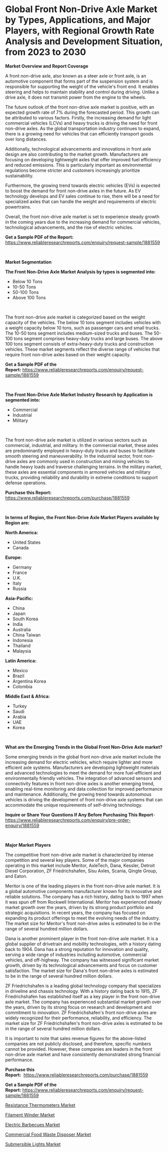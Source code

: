 <p><h1>Global Front Non-Drive Axle Market by Types, Applications, and Major Players, with Regional Growth Rate Analysis and Development Situation, from 2023 to 2030</h1></p><p><strong>Market Overview and Report Coverage</strong></p>
<p><p>A front non-drive axle, also known as a steer axle or front axle, is an automotive component that forms part of the suspension system and is responsible for supporting the weight of the vehicle's front end. It enables steering and helps to maintain stability and control during driving. Unlike a drive axle, it does not transmit power from the engine to the wheels.</p><p>The future outlook of the front non-drive axle market is positive, with an expected growth rate of 7% during the forecasted period. This growth can be attributed to various factors. Firstly, the increasing demand for light commercial vehicles (LCVs) and heavy trucks is driving the need for front non-drive axles. As the global transportation industry continues to expand, there is a growing need for vehicles that can efficiently transport goods over long distances.</p><p>Additionally, technological advancements and innovations in front axle design are also contributing to the market growth. Manufacturers are focusing on developing lightweight axles that offer improved fuel efficiency and reduced emissions. This is particularly important as environmental regulations become stricter and customers increasingly prioritize sustainability.</p><p>Furthermore, the growing trend towards electric vehicles (EVs) is expected to boost the demand for front non-drive axles in the future. As EV technology develops and EV sales continue to rise, there will be a need for specialized axles that can handle the weight and requirements of electric powertrains.</p><p>Overall, the front non-drive axle market is set to experience steady growth in the coming years due to the increasing demand for commercial vehicles, technological advancements, and the rise of electric vehicles.</p></p>
<p><strong>Get a Sample PDF of the Report:</strong> <a href="https://www.reliableresearchreports.com/enquiry/request-sample/1881559">https://www.reliableresearchreports.com/enquiry/request-sample/1881559</a></p>
<p>&nbsp;</p>
<p><strong>Market Segmentation</strong></p>
<p><strong>The Front Non-Drive Axle Market Analysis by types is segmented into:</strong></p>
<p><ul><li>Below 10 Tons</li><li>10-50 Tons</li><li>50-100 Tons</li><li>Above 100 Tons</li></ul></p>
<p>&nbsp;</p>
<p><p>The front non-drive axle market is categorized based on the weight capacity of the vehicles. The below 10 tons segment includes vehicles with a weight capacity below 10 tons, such as passenger cars and small trucks. The 10-50 tons segment includes medium-sized trucks and buses. The 50-100 tons segment comprises heavy-duty trucks and large buses. The above 100 tons segment consists of extra-heavy-duty trucks and construction vehicles. These market segments reflect the diverse range of vehicles that require front non-drive axles based on their weight capacity.</p></p>
<p><strong>Get a Sample PDF of the Report:</strong>&nbsp;<a href="https://www.reliableresearchreports.com/enquiry/request-sample/1881559">https://www.reliableresearchreports.com/enquiry/request-sample/1881559</a></p>
<p>&nbsp;</p>
<p><strong>The Front Non-Drive Axle Market Industry Research by Application is segmented into:</strong></p>
<p><ul><li>Commercial</li><li>Industrial</li><li>Military</li></ul></p>
<p>&nbsp;</p>
<p><p>The front non-drive axle market is utilized in various sectors such as commercial, industrial, and military. In the commercial market, these axles are predominantly employed in heavy-duty trucks and buses to facilitate smooth steering and maneuverability. In the industrial sector, front non-drive axles are commonly used in construction and mining vehicles to handle heavy loads and traverse challenging terrains. In the military market, these axles are essential components in armored vehicles and military trucks, providing reliability and durability in extreme conditions to support defense operations.</p></p>
<p><strong>Purchase this Report:</strong>&nbsp; <a href="https://www.reliableresearchreports.com/purchase/1881559">https://www.reliableresearchreports.com/purchase/1881559</a></p>
<p>&nbsp;</p>
<p><strong>In terms of Region, the Front Non-Drive Axle Market Players available by Region are:</strong></p>
<p>
    <p> <strong> North America: </strong>
        <ul>
            <li>United States</li>
            <li>Canada</li>
        </ul>
        </p> 
    <p> <strong> Europe: </strong>
        <ul>
            <li>Germany</li>
            <li>France</li>
            <li>U.K.</li>
            <li>Italy</li>
            <li>Russia</li>
        </ul>
        </p> 
    <p> <strong> Asia-Pacific: </strong>
        <ul>
            <li>China</li>
            <li>Japan</li>
            <li>South Korea</li>
            <li>India</li>
            <li>Australia</li>
            <li>China Taiwan</li>
            <li>Indonesia</li>
            <li>Thailand</li>
            <li>Malaysia</li>
        </ul>
        </p> 
    <p> <strong> Latin America: </strong>
        <ul>
            <li>Mexico</li>
            <li>Brazil</li>
            <li>Argentina Korea</li>
            <li>Colombia</li>
        </ul>
        </p> 
    <p> <strong> Middle East & Africa: </strong>
        <ul>
            <li>Turkey</li>
            <li>Saudi</li>
            <li>Arabia</li>
            <li>UAE</li>
            <li>Korea</li>
        </ul>
    </p>
    </p>
<p>&nbsp;</p>
<p><strong>What are the Emerging Trends in the Global Front Non-Drive Axle market?</strong></p>
<p><p>Some emerging trends in the global front non-drive axle market include the increasing demand for electric vehicles, which require lighter and more efficient axle systems. Manufacturers are developing lightweight materials and advanced technologies to meet the demand for more fuel-efficient and environmentally friendly vehicles. The integration of advanced sensors and connectivity features in front non-drive axles is another emerging trend, enabling real-time monitoring and data collection for improved performance and maintenance. Additionally, the growing trend towards autonomous vehicles is driving the development of front non-drive axle systems that can accommodate the unique requirements of self-driving technology.</p></p>
<p><strong>Inquire or Share Your Questions If Any Before Purchasing This Report</strong>- <a href="https://www.reliableresearchreports.com/enquiry/pre-order-enquiry/1881559">https://www.reliableresearchreports.com/enquiry/pre-order-enquiry/1881559</a></p>
<p>&nbsp;</p>
<p><strong>Major Market Players</strong></p>
<p><p>The competitive front non-drive axle market is characterized by intense competition and several key players. Some of the major companies operating in this market include Meritor, AxleTech, Dana, Kessler, Detroit Diesel Corporation, ZF Friedrichshafen, Sisu Axles, Scania, Qingte Group, and Eaton.</p><p>Meritor is one of the leading players in the front non-drive axle market. It is a global automotive components manufacturer known for its innovative and reliable solutions. The company has a rich history, dating back to 1997 when it was spun off from Rockwell International. Meritor has experienced steady market growth over the years, driven by its strong product portfolio and strategic acquisitions. In recent years, the company has focused on expanding its product offerings to meet the evolving needs of the industry. The market size for Meritor's front non-drive axles is estimated to be in the range of several hundred million dollars.</p><p>Dana is another prominent player in the front non-drive axle market. It is a global supplier of drivetrain and mobility technologies, with a history dating back to 1904. Dana has a strong reputation for innovation and quality, serving a wide range of industries including automotive, commercial vehicles, and off-highway. The company has witnessed significant market growth, driven by its technological advancements and focus on customer satisfaction. The market size for Dana's front non-drive axles is estimated to be in the range of several hundred million dollars.</p><p>ZF Friedrichshafen is a leading global technology company that specializes in driveline and chassis technology. With a history dating back to 1915, ZF Friedrichshafen has established itself as a key player in the front non-drive axle market. The company has experienced substantial market growth over the years, driven by its strong focus on research and development and commitment to innovation. ZF Friedrichshafen's front non-drive axles are widely recognized for their performance, reliability, and efficiency. The market size for ZF Friedrichshafen's front non-drive axles is estimated to be in the range of several hundred million dollars.</p><p>It is important to note that sales revenue figures for the above-listed companies are not publicly disclosed, and therefore, specific numbers cannot be provided. However, these companies are leaders in the front non-drive axle market and have consistently demonstrated strong financial performance.</p></p>
<p><strong>Purchase this Report:</strong>&nbsp;&nbsp;<a href="https://www.reliableresearchreports.com/purchase/1881559">https://www.reliableresearchreports.com/purchase/1881559</a></p>
<p></p>
<p><strong>Get a Sample PDF of the Report:</strong>&nbsp;<a href="https://www.reliableresearchreports.com/enquiry/request-sample/1881559">https://www.reliableresearchreports.com/enquiry/request-sample/1881559</a></p>
<p><p><a href="https://www.linkedin.com/pulse/resistance-thermometers-market-research-report-unlocks-analysis-es1bf/">Resistance Thermometers Market</a></p><p><a href="https://medium.com/@chiragreportprime3/filament-winder-market-research-report-its-history-and-forecast-2023-to-2030-1fa6717956d8">Filament Winder Market</a></p><p><a href="https://www.linkedin.com/pulse/electric-barbecues-market-size-share-global-analysis-qu3ef/">Electric Barbecues Market</a></p><p><a href="https://medium.com/@anmolreportprime/commercial-food-waste-disposer-market-size-cagr-trends-2024-2030-316191dbc792">Commercial Food Waste Disposer Market</a></p><p><a href="https://www.linkedin.com/pulse/submersible-lights-market-size-2023-2030-global-industrial-e2elf/">Submersible Lights Market</a></p></p>